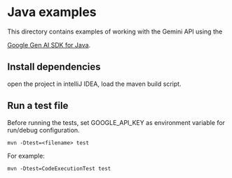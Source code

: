 # Java examples

This directory contains examples of working with the Gemini API using the

[Google Gen AI SDK for Java](https://github.com/googleapis/java-genai).

## Install dependencies
open the project in intelliJ IDEA, load the maven build script.

## Run a test file
Before running the tests, set GOOGLE_API_KEY as environment variable for run/debug configuration. 

    mvn -Dtest=<filename> test

For example:

    mvn -Dtest=CodeExecutionTest test
